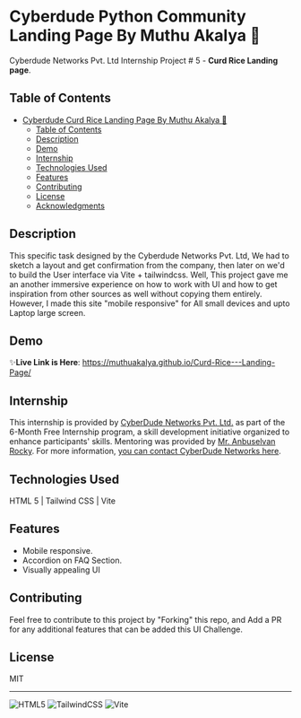 # Cyberdude Python Community Landing Page By Muthu Akalya 🚀

Cyberdude Networks Pvt. Ltd Internship Project # 5 - **Curd Rice Landing page**.

## Table of Contents
- [Cyberdude Curd Rice Landing Page By Muthu Akalya 🚀](#cyberdude-Curd-Rice-landing-page-by-Muthu-Akalya-)
  - [Table of Contents](#table-of-contents)
  - [Description](#description)
  - [Demo](#demo)
  - [Internship](#internship)
  - [Technologies Used](#technologies-used)
  - [Features](#features)
  - [Contributing](#contributing)
  - [License](#license)
  - [Acknowledgments](#acknowledgments)

## Description

This specific task designed by the Cyberdude Networks Pvt. Ltd, We had to sketch a layout and get confirmation from the company, then later on we'd to build the User interface via Vite + tailwindcss. Well, This project gave me an another immersive experience on how to work with UI and how to get inspiration from other sources as well without copying them entirely. However, I made this site "mobile responsive" for All small devices and upto Laptop large screen. 
<br>


## Demo

✨**Live Link is Here**: https://muthuakalya.github.io/Curd-Rice---Landing-Page/
<br>


## Internship

This internship is provided by [CyberDude Networks Pvt. Ltd.](https://youtube.com/cyberdudenetworks) as part of the 6-Month Free Internship program, a skill development initiative organized to enhance participants' skills. Mentoring was provided by [Mr. Anbuselvan Rocky](https://instagram.com/anbuselvanrocky). For more information, [you can contact CyberDude Networks here](https://cyberdudenetworks.com).

## Technologies Used

HTML 5 | Tailwind CSS | Vite

## Features

- Mobile responsive. 
- Accordion on FAQ Section.
- Visually appealing UI


## Contributing

Feel free to contribute to this project by "Forking" this repo, and Add a PR for any additional features that can be added this UI Challenge. 

## License

MIT

<!-- ## Acknowledgments
Inspiration - Zero To Mastery | The Odin Project | Python Official Documentation. -->


---

![HTML5](https://img.shields.io/badge/html5-%23E34F26.svg?style=for-the-badge&logo=html5&logoColor=white) ![TailwindCSS](https://img.shields.io/badge/tailwindcss-%2338B2AC.svg?style=for-the-badge&logo=tailwind-css&logoColor=white) ![Vite](https://img.shields.io/badge/vite-%23646CFF.svg?style=for-the-badge&logo=vite&logoColor=white)

